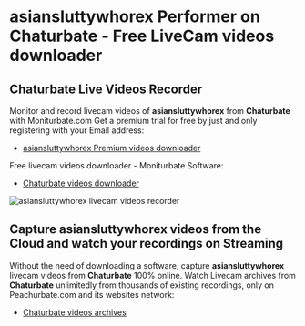 # asiansluttywhorex Performer on Chaturbate - Free LiveCam videos downloader

## Chaturbate Live Videos Recorder

Monitor and record livecam videos of **asiansluttywhorex** from **Chaturbate** with Moniturbate.com
Get a premium trial for free by just and only registering with your Email address:
* [asiansluttywhorex Premium videos downloader](https://moniturbate.com/request-demo-licence-key.html)

Free livecam videos downloader - Moniturbate Software:
* [Chaturbate videos downloader](https://moniturbate.com/moniturbate-download-software.html)

![asiansluttywhorex livecam videos recorder](https://peachurnet.com/templates/moniturbate-software.png)


## Capture asiansluttywhorex videos from the Cloud and watch your recordings on Streaming

Without the need of downloading a software, capture **asiansluttywhorex** livecam videos from **Chaturbate** 100% online.
Watch Livecam archives from **Chaturbate** unlimitedly from thousands of existing recordings, only on Peachurbate.com and its websites network:
* [Chaturbate videos archives](https://peachurnet.com/)